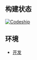 ## 构建状态 ##

[![Codeship](https://img.shields.io/codeship/31d27ab0-11f1-0133-7f05-6695b09e6893/master.svg)]()

## 环境 ##

* [开发](http://visualsbest.herokuapp.com/)